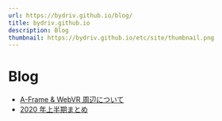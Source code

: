 ```yaml
---
url: https://bydriv.github.io/blog/
title: bydriv.github.io
description: Blog
thumbnail: https://bydriv.github.io/etc/site/thumbnail.png
---
```


# Blog

- [A-Frame & WebVR 周辺について](2020-07-05)
- [2020 年上半期まとめ](2020-06-30)
